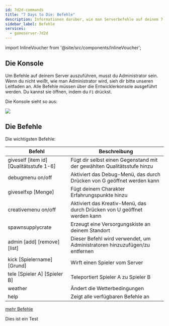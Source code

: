 ```yaml
---
id: 7d2d-commands
title: "7 Days to Die: Befehle"
description: Informationen darüber, wie man Serverbefehle auf deinem 7 Days to Die Server bei ZAP-Hosting ausführt - ZAP-Hosting.com Dokumentation
sidebar_label: Befehle
services:
  - gameserver-7d2d
---
```


import InlineVoucher from '@site/src/components/InlineVoucher';

<InlineVoucher />

## Die Konsole
Um Befehle auf deinem Server auszuführen, musst du Administrator sein. Wenn du nicht weißt, wie man Administrator wird, sieh dir bitte unseren Leitfaden an.
Alle Befehle müssen über die Entwicklerkonsole ausgeführt werden. Du kannst sie öffnen, indem du `F1` drückst.

Die Konsole sieht so aus:

![](https://screensaver01.zap-hosting.com/index.php/s/Lyi4qrT5MjzJLkL/preview)

## Die Befehle
Die wichtigsten Befehle:

| Befehl    | Beschreibung                                                 |
| ----------------- | ------------------------------------------------------------ |
| giveself [item id] [Qualitätsstufe 1-6] | Fügt dir selbst einen Gegenstand mit der gewählten Qualitätsstufe hinzu |
| debugmenu on/off | Aktiviert das Debug-Menü, das durch Drücken von G geöffnet werden kann |
| giveselfxp [Menge] | Fügt deinem Charakter Erfahrungspunkte hinzu |
| creativemenu on/off | Aktiviert das Kreativ-Menü, das durch Drücken von U geöffnet werden kann |
| spawnsupplycrate | Erzeugt eine Versorgungskiste an deinem Standort |
| admin [add] [remove] [list] | Dieser Befehl wird verwendet, um Administratoren hinzuzufügen/zu entfernen |
| kick [Spielername] [Grund] | Wirft einen Spieler vom Server |
| tele [Spieler A] [Spieler B] | Teleportiert Spieler A zu Spieler B |
| weather | Ändert die Wetterbedingungen |
| help | Zeigt alle verfügbaren Befehle an |

[mehr Befehle](https://commands.gg/7dtd)

<InlineVoucher />


Dies ist ein Test